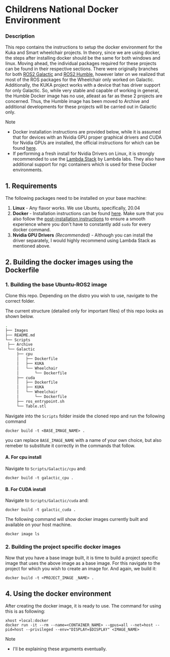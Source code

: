 # Childrens National Docker Environment

### Description
This repo contains the instructions to setup the docker environment for the Kuka and Smart wheelchair projects. In theory, since we are using docker, the steps after installing docker should be the same for both windows and linux. Moving ahead, the individual packages required for these projects can be found in their respective sections. There were originally branches for both [ROS2 Galactic](https://docs.ros.org/en/galactic/index.html) and [ROS2 Humble](https://docs.ros.org/en/humble/index.html), however later on we realized that most of the ROS packages for the Wheelchair only worked on Galactic. Additionally, the KUKA project works with a device that has driver support for only Galactic. So, while very stable and capable of working in general, the Humble Docker image has no use, atleast as far as these 2 projects are concerned. Thus, the Humble image has been moved to Archive and additional developments for these projects will be carried out in Galactic only.

>[!Note]
>- Docker installation instructions are provided below, while it is assumed that for devices with an Nvidia GPU proper graphical drivers and CUDA for Nvidia GPUs are installed, the official instructions for which can be found [here](https://docs.nvidia.com/cuda/cuda-installation-guide-linux/contents.html).
>- If performing a fresh install for Nvidia Drivers on Linux, it is strongly recommended to use the [Lambda Stack](https://lambdalabs.com/lambda-stack-deep-learning-software) by Lambda labs. They also have additional support for ngc containers which is used for these Docker environments.

## 1. Requirements

The following packages need to be installed on your base machine:

1. **Linux** - Any flavor works. We use Ubuntu, specifically,  20.04
2. **Docker** - Installation instructions can be found [here](https://docs.docker.com/engine/install/). Make sure that you also follow the [post-installation instructions](https://docs.docker.com/engine/install/linux-postinstall/) to ensure a smooth experience where you don't have to constantly add `sudo` for every docker command.
3. **Nvidia GPU Drivers** _(Recommended)_ - Although you can install the driver separately, I would highly recommend using Lambda Stack as mentioned above.
<!-- The contents of this repo were tested on the following system:

 1. _Base Operating System_ - Ubuntu 20.04 [Focal Fossa](https://releases.ubuntu.com/focal/)
 2. _CPU_ - 11th Gen Intel(R) Core(TM) i7-11800H @ 2.30GHz
 3. _GPU_
    - Model - RTX 3080 Mobile
    - Driver Version - 535.113.01
    - CUDA Version - 12.2
 4. _RAM_ - 32GB
 5. _Docker version_ - 24.0.6
 6. _ROS 2 Distro_ - [Galactic](https://docs.ros.org/en/galactic/index.html) OR [Humble](https://docs.ros.org/en/humble/index.html)  -->

<!-- ## 2. Downloading Ubuntu 20.04/22.04 with ROS 2 Docker image

After succesfully installing docker pull the custom docker image created by [Allison Thackston](https://www.allisonthackston.com/) on [Dockerhub](https://hub.docker.com/r/althack/ros2).

> [!Warning]
> Make sure that you choose the right OS, the right cuda version, and the right Distribution compatible with your system, in this specified order.
> 1. Ubuntu 20.04 - ROS Galactic
> 2. Ubuntu 22.04 - ROS Humble

> [!Important]
> Galactic has reached End of Life (EOL) so there may be issues in the future such as Nvidia CUDA image version mismatch. In the image provided by Allison Thackston uses CUDA 11.7. However, that version does not exist on Dockerhub (atleast not anymore to my knowledge) and thus if you try to docker-run it directly, it will pop up with an error. Simplest method to counter this is to go to Nvidia's Dockerhub ([nvidia/cuda](https://hub.docker.com/r/nvidia/cuda)) and select the correct docker image.

### A. Pulling the galactic image

   1. If you **have** CUDA enabled GPU:
      ```Shell
      docker pull althack/ros2:galactic-cuda-gazebo-nvidia-2022-12-01
      ```

   2. If you **DON'T have** CUDA enabled GPU:
      ```Shell
      docker pull althack/ros2:galactic-gazebo-2022-12-01
      ``` 

### B. Pulling the Humble image

   1. If you **have** CUDA enabled GPU:
      ```Shell
      docker pull althack/ros2:humble-cuda-full-2024-02-01
      ```

   2. If you **DON'T have** CUDA enabled GPU:
      ```Shell
      docker pull althack/ros2:humble-full-2024-02-01
      ```
> [!Note]
> For further uses we have assumed **CUDA enabled systems with a Humble installation**. -->

## 2. Building the docker images using the Dockerfile

   ### 1. Building the base Ubuntu-ROS2 image
   Clone this repo. Depending on the distro you wish to use, navigate to the correct folder.

   The current structure (detailed only for important files) of this repo looks as shown below.

   ```bash
.
├── Images
├── README.md
└── Scripts
    ├── Archive
    └── Galactic
        ├── cpu
        │   ├── Dockerfile
        │   ├── KUKA
        │   └── Wheelchair
        │       └── Dockerfile
        ├── cuda
        │   ├── Dockerfile
        │   ├── KUKA
        │   └── Wheelchair
        │       └── Dockerfile
        ├── ros_entrypoint.sh
        └── Table.stl
   ```

   Navigate into the `Scripts` folder inside the cloned repo and run the following command

   ```Shell
   docker build -t <BASE_IMAGE_NAME> .
   ```

   you can replace `BASE_IMAGE_NAME` with a name of your own choice, but also remeber to substitute it correctly in the commands that follow.

   #### A. For cpu install

   Navigate to `Scripts/Galactic/cpu` and:

   ```Shell
   docker build -t galactic_cpu .
   ```
   #### B. For CUDA install

   Navigate to `Scripts/Galactic/cuda` and:
   ```Shell
   docker build -t galactic_cuda .
   ``` 

   The following command will show docker images currently built and available on your host machine.

   ```Shell
   docker image ls
   ```

   ### 2. Building the project specific docker images

   Now that you have a base image built, it is time to build a project specific image that uses the above image as a base image. For this navigate to the project for which you wish to create an image for. And again, we build it:

   ```Shell
   docker build -t <PROJECT_IMAGE _NAME> .
   ``` 

## 4. Using the docker environment

After creating the docker image, it is ready to use. The command for using this is as following:

```Shell
xhost +local:docker
docker run -it --rm --name=<CONTAINER_NAME> --gpus=all --net=host --pid=host --privileged --env="DISPLAY=$DISPLAY" <IMAGE_NAME>
```

>[!Note]
>- I'll be explaining these arguments eventually.

<!-- ## 6. Using the IIWA stack

We use the (kind of) official [lbr-stack](https://github.com/lbr-stack/lbr_fri_ros2_stack/tree/humble). You don't need to download that but it needs to be built after starting the docker. The docker is started with `root` access by default. -->